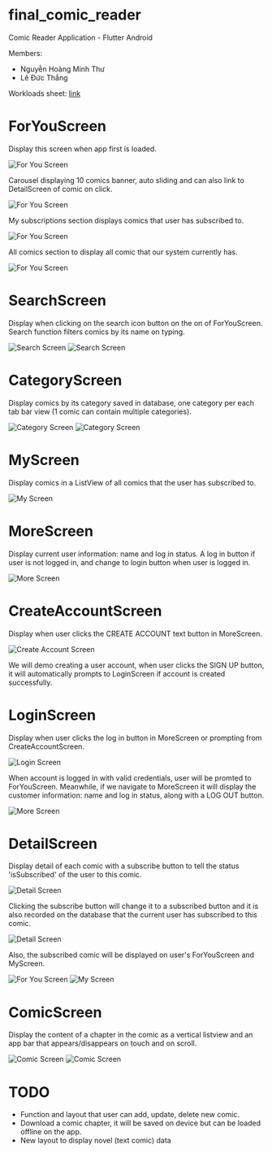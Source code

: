 # final_comic_reader

Comic Reader Application - Flutter Android

Members:
* Nguyễn Hoàng Minh Thư
* Lê Đức Thắng

Workloads sheet: [link](https://docs.google.com/spreadsheets/d/1onvR61u1fTW0O2I8wkWvt1UWuoJXeoOkO_R2St4fFT0/edit?usp=sharing)

# ForYouScreen
Display this screen when app first is loaded.

![For You Screen](assets/screens/foryou.jpg)

Carousel displaying 10 comics banner, auto sliding and can also link to DetailScreen of comic on click.

![For You Screen](assets/screens/carousel.jpg)

My subscriptions section displays comics that user has subscribed to.

![For You Screen](assets/screens/my-subscriptions.jpg)

All comics section to display all comic that our system currently has.

![For You Screen](assets/screens/all-comics.jpg)

# SearchScreen
Display when clicking on the search icon button on the on of ForYouScreen. Search function filters comics by its name on typing.

![Search Screen](assets/screens/search.jpg)
![Search Screen](assets/screens/search-1.jpg)



# CategoryScreen
Display comics by its category saved in database, one category per each tab bar view (1 comic can contain multiple categories).

![Category Screen](assets/screens/category.jpg)
![Category Screen](assets/screens/category-1.jpg)

# MyScreen
Display comics in a ListView of all comics that the user has subscribed to.

![My Screen](assets/screens/my.jpg)

# MoreScreen
Display current user information: name and log in status. A log in button if user is not logged in, and change to login button when user is logged in.

![More Screen](assets/screens/more.jpg)

# CreateAccountScreen
Display when user clicks the CREATE ACCOUNT text button in MoreScreen.

![Create Account Screen](assets/screens/create-account.jpg)

We will demo creating a user account, when user clicks the SIGN UP button, it will automatically prompts to LoginScreen if account is created successfully.

# LoginScreen
Display when user clicks the log in button in MoreScreen or prompting from CreateAccountScreen.

![Login Screen](assets/screens/login.jpg)

When account is logged in with valid credentials, user will be promted to ForYouScreen. Meanwhile, if we navigate to MoreScreen it will display the customer information: name and log in status, along with a LOG OUT button.

![More Screen](assets/screens/more-1.jpg)

# DetailScreen
Display detail of each comic with a subscribe button to tell the status 'isSubscribed' of the user to this comic.

![Detail Screen](assets/screens/detail.jpg)

Clicking the subscribe button will change it to a subscribed button and it is also recorded on the database that the current user has subscribed to this comic.

![Detail Screen](assets/screens/detail-1.jpg)

Also, the subscribed comic will be displayed on user's ForYouScreen and MyScreen.

![For You Screen](assets/screens/subscribe-to-foryou.jpg)
![My Screen](assets/screens/subscribe-to-my.jpg)

# ComicScreen
Display the content of a chapter in the comic as a vertical listview and an app bar that appears/disappears on touch and on scroll.

![Comic Screen](assets/screens/comic.jpg)
![Comic Screen](assets/screens/comic-1.jpg)

# TODO

* Function and layout that user can add, update, delete new comic.
* Download a comic chapter, it will be saved on device but can be loaded offline on the app.
* New layout to display novel (text comic) data


